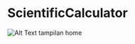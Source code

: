 # ScientificCalculator
![Alt Text](https://github.com/leo-chan1020/ScientificCalculator/blob/master/ScientificCalculator/Screenshot_20201023-214345_Scientific_Calculator.jpg)
tampilan home 
